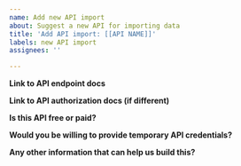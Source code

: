 ```yaml
---
name: Add new API import
about: Suggest a new API for importing data
title: 'Add API import: [[API NAME]]'
labels: new API import
assignees: ''

---
```


**Link to API endpoint docs** 


**Link to API authorization docs (if different)**


**Is this API free or paid?**


**Would you be willing to provide temporary API credentials?**


**Any other information that can help us build this?**
